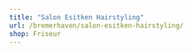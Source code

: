 ```yaml
---
title: "Salon Esitken Hairstyling"
url: /bremerhaven/salon-esitken-hairstyling/
shop: Friseur
---
```

